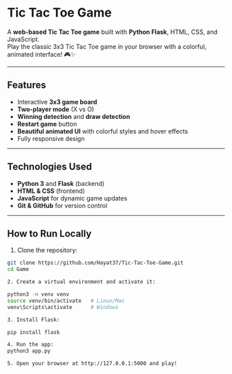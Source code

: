 # Tic Tac Toe Game

A **web-based Tic Tac Toe game** built with **Python Flask**, HTML, CSS, and JavaScript.  
Play the classic 3x3 Tic Tac Toe game in your browser with a colorful, animated interface! 🎮✨

---

## Features

- Interactive **3x3 game board**
- **Two-player mode** (X vs O)
- **Winning detection** and **draw detection**
- **Restart game** button
- **Beautiful animated UI** with colorful styles and hover effects
- Fully responsive design

---

## Technologies Used

- **Python 3** and **Flask** (backend)
- **HTML & CSS** (frontend)
- **JavaScript** for dynamic game updates
- **Git & GitHub** for version control

---

## How to Run Locally

1. Clone the repository:

```bash
git clone https://github.com/Hayat37/Tic-Tac-Toe-Game.git
cd Game

2. Create a virtual environment and activate it:

python3 -m venv venv
source venv/bin/activate   # Linux/Mac
venv\Scripts\activate      # Windows

3. Install Flask:

pip install flask

4. Run the app:
python3 app.py

5. Open your browser at http://127.0.0.1:5000 and play! 
